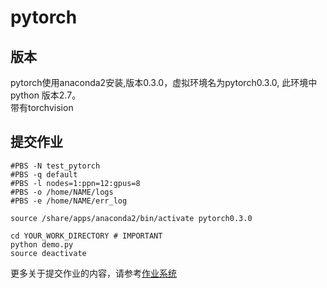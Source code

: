 # pytorch

## 版本

pytorch使用anaconda2安装,版本0.3.0，虚拟环境名为pytorch0.3.0, 此环境中python 版本2.7。   
带有torchvision


## 提交作业
```shell
#PBS -N test_pytorch
#PBS -q default
#PBS -l nodes=1:ppn=12:gpus=8
#PBS -o /home/NAME/logs
#PBS -e /home/NAME/err_log

source /share/apps/anaconda2/bin/activate pytorch0.3.0

cd YOUR_WORK_DIRECTORY # IMPORTANT
python demo.py
source deactivate
```
更多关于提交作业的内容，请参考[作业系统](http://127.0.0.1:8000/jobs/)

